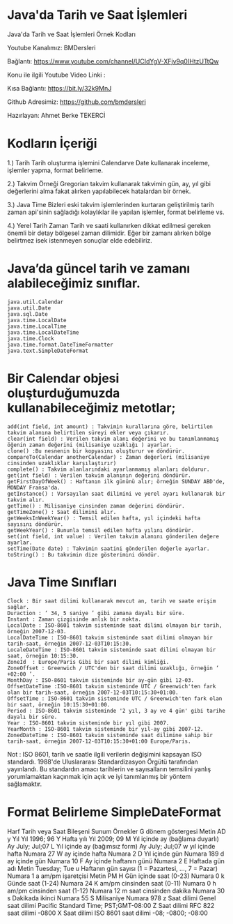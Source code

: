 # Java'da Tarih ve Saat İşlemleri

Java'da Tarih ve Saat İşlemleri Örnek Kodları

Youtube Kanalımız: BMDersleri

Bağlantı: https://www.youtube.com/channel/UCIdYgV-XFjv9q0IHtzUTtQw

Konu ile ilgili Youtube Video Linki : 

Kısa Bağlantı: https://bit.ly/32k9MnJ

Github Adresimiz: https://github.com/bmdersleri

Hazırlayan: Ahmet Berke TEKERCİ

# Kodların İçeriği

1.) Tarih
Tarih oluşturma işlemini Calendarve Date kullanarak inceleme, işlemler yapma, format belirleme.

2.) Takvim Örneği
Gregorian takvim kullanarak takvimin gün, ay, yıl gibi değerlerini alma fakat alırken yapılabilecek hatalardan bir örnek.

3.) Java Time
Bizleri eski takvim işlemlerinden kurtaran geliştirilmiş tarih zaman api'sinin sağladığı kolaylıklar ile yapılan işlemler, format belirleme vs.

4.) Yerel Tarih Zaman
Tarih ve saati kullanırken dikkat edilmesi gereken önemli bir detay bölgesel zaman dilimidir. Eğer bir zamanı alırken bölge belirtmez isek istenmeyen sonuçlar elde edebiliriz.

# Java’da güncel tarih ve zamanı alabileceğimiz sınıflar.
    java.util.Calendar
    java.util.Date
    java.sql.Date
    java.time.LocalDate
    java.time.LocalTime
    java.time.LocalDateTime
    java.time.Clock
    java.time.format.DateTimeFormatter
    java.text.SimpleDateFormat

# Bir Calendar objesi oluşturduğumuzda kullanabileceğimiz metotlar;
    add(int field, int amount) : Takvimin kurallarına göre, belirtilen takvim alanına belirtilen süreyi ekler veya çıkarır.
    clear(int field) : Verilen takvim alanı değerini ve bu tanımlanmamış öğenin zaman değerini (milisaniye uzaklığı ) ayarlar.
    clone() :Bu nesnenin bir kopyasını oluşturur ve döndürür.
    compareTo(Calendar anotherCalendar) : Zaman değerleri (milisaniye cinsinden uzaklıklar karşılaştırır) 
    complete() : Takvim alanlarındaki ayarlanmamış alanları doldurur.
    get(int field) : Verilen takvim alanının değerini döndürür.
    getFirstDayOfWeek() : Haftanın ilk gününü alır; örneğin SUNDAY ABD'de, MONDAY Fransa'da.
    getInstance() : Varsayılan saat dilimini ve yerel ayarı kullanarak bir takvim alır.
    getTime() : Milisaniye cinsinden zaman değerini döndürür.
    getTimeZone() : Saat dilimini alır.
    getWeeksInWeekYear() : Temsil edilen hafta, yıl içindeki hafta sayısını döndürür.
    getWeekYear() : Bununla temsil edilen hafta yılını döndürür.
    set(int field, int value) : Verilen takvim alanını gönderilen değere ayarlar.
    setTime(Date date) : Takvimin saatini gönderilen değerle ayarlar.
    toString() : Bu takvimin dize gösterimini döndür.

# Java Time Sınıfları
    Clock : Bir saat dilimi kullanarak mevcut an, tarih ve saate erişim sağlar.
    Duraction : ‘ 34, 5 saniye ’ gibi zamana dayalı bir süre.
    Instant	: Zaman çizgisinde anlık bir nokta.
    LocalDate : ISO-8601 takvim sisteminde saat dilimi olmayan bir tarih, örneğin 2007-12-03.
    LocalDateTime : ISO-8601 takvim sisteminde saat dilimi olmayan bir tarih-saat, örneğin 2007-12-03T10:15:30.
    LocaleDateTime : ISO-8601 takvim sisteminde saat dilimi olmayan bir saat, örneğin 10:15:30.
    ZoneId	: Europe/Paris Gibi bir saat dilimi kimliği.
    ZoneOffset : Greenwich / UTC'den bir saat dilimi uzaklığı, örneğin ‘ +02:00 ’.
    MonthDay : ISO-8601 takvim sisteminde bir ay-gün gibi 12-03.
    OffsetDateTime :ISO-8601 takvim sisteminde UTC / Greenwich'ten fark olan bir tarih-saat, örneğin 2007-12-03T10:15:30+01:00.
    OffsetTime : ISO-8601 takvim sisteminde UTC / Greenwich'ten fark olan bir saat, örneğin 10:15:30+01:00.
    Period : ISO-8601 takvim sisteminde '2 yıl, 3 ay ve 4 gün' gibi tarihe dayalı bir süre.
    Year : ISO-8601 takvim sisteminde bir yıl gibi 2007.
    YearMonth : ISO-8601 takvim sisteminde bir yıl-ay gibi 2007-12.
    ZonedDateTime : ISO-8601 takvim sisteminde saat dilimine sahip bir tarih-saat, örneğin 2007-12-03T10:15:30+01:00 Europe/Paris.

Not : ISO 8601, tarih ve saatle ilgili verilerin değişimini kapsayan ISO standardı. 1988'de Uluslararası Standardizasyon Örgütü tarafından yayınlandı. Bu standardın amacı tarihlerin ve sayısalların temsilini yanlış yorumlamaktan kaçınmak için açık ve iyi tanımlanmış bir yöntem sağlamaktır.
# Format Belirleme SimpleDateFormat
Harf Tarih veya Saat Bileşeni	Sunum	Örnekler
G	dönem göstergesi	Metin	AD
y	Yıl	Yıl	1996; 96
Y	Hafta yılı	Yıl	2009; 09
M	Yıl içinde ay (bağlama duyarlı)	Ay	July; Jul;07
L	Yıl içinde ay (bağımsız form)	Ay	July; Jul;07
w	yıl içinde hafta	Numara	27
W	ay içinde hafta	Numara	2
D	Yıl içinde gün	Numara	189
d	ay içinde gün	Numara	10
F	Ay içinde haftanın günü	Numara	2
E	Haftada gün adı	Metin	Tuesday; Tue
u	Haftanın gün sayısı (1 = Pazartesi, ..., 7 = Pazar)	Numara	1
a	am/pm işaretçisi	Metin	PM
H	Gün içinde saat (0-23)	Numara	0
k	Günde saat (1-24)	Numara	24
K	am/pm cinsinden saat (0-11)	Numara	0
h	am/pm cinsinden saat (1-12)	Numara	12
m	saat cinsinden dakika	Numara	30
s	Dakikada ikinci	Numara	55
S	Milisaniye	Numara	978
z	Saat dilimi	Genel saat dilimi	Pacific Standard Time; PST;GMT-08:00
Z	Saat dilimi	RFC 822 saat dilimi	-0800
X	Saat dilimi	ISO 8601 saat dilimi	-08; -0800; -08:00
